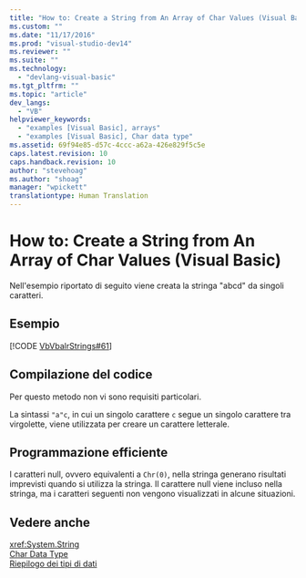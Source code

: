 ```yaml
---
title: "How to: Create a String from An Array of Char Values (Visual Basic) | Microsoft Docs"
ms.custom: ""
ms.date: "11/17/2016"
ms.prod: "visual-studio-dev14"
ms.reviewer: ""
ms.suite: ""
ms.technology: 
  - "devlang-visual-basic"
ms.tgt_pltfrm: ""
ms.topic: "article"
dev_langs: 
  - "VB"
helpviewer_keywords: 
  - "examples [Visual Basic], arrays"
  - "examples [Visual Basic], Char data type"
ms.assetid: 69f94e85-d57c-4ccc-a62a-426e829f5c5e
caps.latest.revision: 10
caps.handback.revision: 10
author: "stevehoag"
ms.author: "shoag"
manager: "wpickett"
translationtype: Human Translation
---
```

# How to: Create a String from An Array of Char Values (Visual Basic)
Nell'esempio riportato di seguito viene creata la stringa "abcd" da singoli caratteri.  
  
## Esempio  
 [!CODE [VbVbalrStrings#61](../CodeSnippet/VS_Snippets_VBCSharp/VbVbalrStrings#61)]  
  
## Compilazione del codice  
 Per questo metodo non vi sono requisiti particolari.  
  
 La sintassi `"a"c`, in cui un singolo carattere `c` segue un singolo carattere tra virgolette, viene utilizzata per creare un carattere letterale.  
  
## Programmazione efficiente  
 I caratteri null, ovvero equivalenti a `Chr(0)`, nella stringa generano risultati imprevisti quando si utilizza la stringa.  Il carattere null viene incluso nella stringa, ma i caratteri seguenti non vengono visualizzati in alcune situazioni.  
  
## Vedere anche  
 <xref:System.String>   
 [Char Data Type](../../../../visual-basic/language-reference/data-types/char-data-type.md)   
 [Riepilogo dei tipi di dati](../../../../visual-basic/programming-guide/language-features/data-types/index.md)